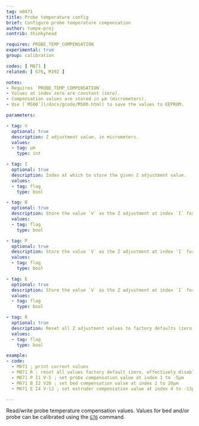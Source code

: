 ```yaml
---
tag: m0871
title: Probe temperature config
brief: Configure probe temperature compensation
author: tompe-proj
contrib: thinkyhead

requires: PROBE_TEMP_COMPENSATION
experimental: true
group: calibration

codes: [ M871 ]
related: [ G76, M192 ]

notes:
- Requires `PROBE_TEMP_COMPENSATION`.
- Values at index zero are constant (zero).
- Compensation values are stored in µm (micrometers).
- Use [`M500`](/docs/gcode/M500.html) to save the values to EEPROM.

parameters:

- tag: V
  optional: true
  description: Z adjustment value, in micrometers.
  values:
  - tag: µm
    type: int

- tag: I
  optional: true
  description: Index at which to store the given Z adjustment value.
  values:
  - tag: flag
    type: bool

- tag: B
  optional: true
  description: Store the value `V` as the Z adjustment at index `I` for the Bed.
  values:
  - tag: flag
    type: bool

- tag: P
  optional: true
  description: Store the value `V` as the Z adjustment at index `I` for the Probe.
  values:
  - tag: flag
    type: bool

- tag: E
  optional: true
  description: Store the value `V` as the Z adjustment at index `I` for the Extruder.
  values:
  - tag: flag
    type: bool

- tag: R
  optional: true
  description: Reset all Z adjustment values to factory defaults (zero).
  values:
  - tag: flag
    type: bool

example:
- code:
  - M871 ; print current values
  - M871 R ; reset all values factory default (zero, effectively disabling compensation)
  - M871 P I1 V-5 ; set probe compensation value at index 1 to -5µm
  - M871 B I2 V20 ; set bed compensation value at index 2 to 20µm
  - M871 E I4 V-13 ; set extruder compensation value at index 4 to -13µm

---
```


Read/write probe temperature compensation values. Values for bed and/or probe can be calibrated using the [`G76`](/docs/gcode/G076.html) command.

